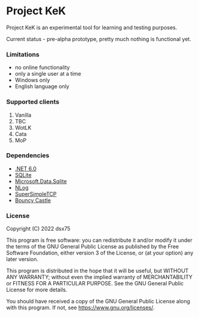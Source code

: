 # Project KeK

Project KeK is an experimental tool for learning and testing purposes.

Current status - pre-alpha prototype, pretty much nothing is functional yet.

### Limitations

- no online functionality
- only a single user at a time
- Windows only
- English language only

### Supported clients

1. Vanilla
2. TBC
3. WotLK
4. Cata
5. MoP

### Dependencies

* [.NET 6.0][1]
* [SQLite][2]
* [Microsoft.Data.Sqlite][3]
* [NLog][4]
* [SuperSimpleTCP][5]
* [Bouncy Castle][6]

### License

Copyright (C) 2022  dsx75

This program is free software: you can redistribute it and/or modify
it under the terms of the GNU General Public License as published by
the Free Software Foundation, either version 3 of the License, or
(at your option) any later version.

This program is distributed in the hope that it will be useful,
but WITHOUT ANY WARRANTY; without even the implied warranty of
MERCHANTABILITY or FITNESS FOR A PARTICULAR PURPOSE.  See the
GNU General Public License for more details.

You should have received a copy of the GNU General Public License
along with this program.  If not, see <https://www.gnu.org/licenses/>.


[1]: https://dotnet.microsoft.com/ "A free, cross-platform, open source developer platform"
[2]: https://www.sqlite.org/ "The best thing ever invented"
[3]: https://docs.microsoft.com/en-us/dotnet/standard/data/sqlite/ "A lightweight ADO.NET provider for SQLite"
[4]: https://nlog-project.org/ "A flexible and free logging platform"
[5]: https://github.com/jchristn/SuperSimpleTcp "Simple wrapper for TCP client and server in C# with SSL support"
[6]: https://github.com/bcgit/bc-csharp "The Bouncy Castle crypto package for C#"
